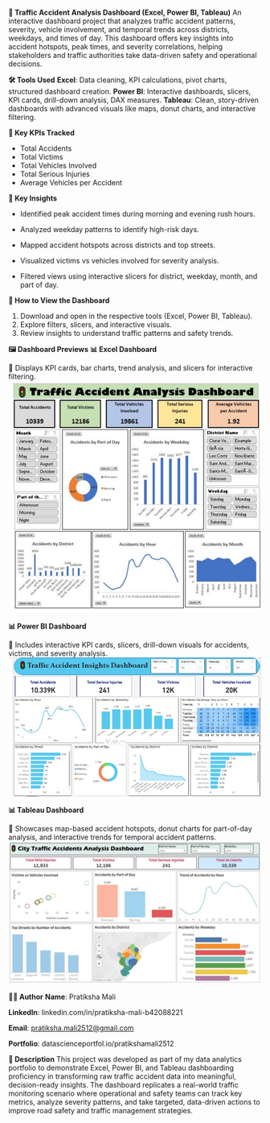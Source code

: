 **🚦 Traffic Accident Analysis Dashboard (Excel, Power BI, Tableau)**
An interactive dashboard project that analyzes traffic accident patterns, severity, vehicle involvement, and temporal trends across districts, weekdays, and times of day. This dashboard offers key insights into accident hotspots, peak times, and severity correlations, helping stakeholders and traffic authorities take data-driven safety and operational decisions.


**🛠️ Tools Used**
**Excel**: Data cleaning, KPI calculations, pivot charts, structured dashboard creation.
**Power BI**: Interactive dashboards, slicers, KPI cards, drill-down analysis, DAX measures.
**Tableau**: Clean, story-driven dashboards with advanced visuals like maps, donut charts, and interactive filtering.


**🔑 Key KPIs Tracked**
- Total Accidents
- Total Victims
- Total Vehicles Involved
- Total Serious Injuries
- Average Vehicles per Accident


**🔑 Key Insights**
- Identified peak accident times during morning and evening rush hours.

- Analyzed weekday patterns to identify high-risk days.

- Mapped accident hotspots across districts and top streets.

- Visualized victims vs vehicles involved for severity analysis.

- Filtered views using interactive slicers for district, weekday, month, and part of day.
  

**🚀 How to View the Dashboard**
1. Download and open in the respective tools (Excel, Power BI, Tableau).
2. Explore filters, slicers, and interactive visuals.
3. Review insights to understand traffic patterns and safety trends.


**🖼️ Dashboard Previews**
**📊 Excel Dashboard**

📌 Displays KPI cards, bar charts, trend analysis, and slicers for interactive filtering.
![Excel Dashboard](./Traffic_Accident_Dashboard_Preview/excel_dashboard.JPG)

**📊 Power BI Dashboard**

📌 Includes interactive KPI cards, slicers, drill-down visuals for accidents, victims, and severity analysis.
![Power BI Dashboard](./Traffic_Accident_Dashboard_Preview/powerbi_dashboard.JPG)


**📊 Tableau Dashboard**

📌 Showcases map-based accident hotspots, donut charts for part-of-day analysis, and interactive trends for temporal accident patterns.
![Tableau Dashboard](./Traffic_Accident_Dashboard_Preview/tableau_dashboard.JPG)

**👩‍💻 Author**
**Name**: Pratiksha Mali

**LinkedIn**: linkedin.com/in/pratiksha-mali-b42088221

**Email**: pratiksha.mali2512@gmail.com

**Portfolio**: datascienceportfol.io/pratikshamali2512


**📝 Description**
This project was developed as part of my data analytics portfolio to demonstrate Excel, Power BI, and Tableau dashboarding proficiency in transforming raw traffic accident data into meaningful, decision-ready insights. The dashboard replicates a real-world traffic monitoring scenario where operational and safety teams can track key metrics, analyze severity patterns, and take targeted, data-driven actions to improve road safety and traffic management strategies.
